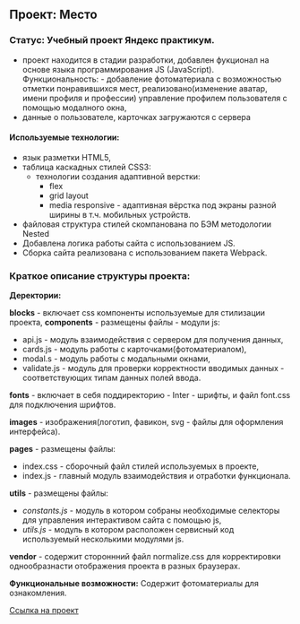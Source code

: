 ## Проект: Место
### Статус: Учебный проект Яндекс практикум.
  - проект находится в стадии разработки, добавлен фукционал на основе языка программирования JS (JavaScript). Функциональность: - добавление фотоматериала с возможностью отметки понравившихся мест, реализовано(изменение аватар, имени профиля и профессии) управление профилем пользователя с помощью модалного окна,
  - данные о пользователе, карточках загружаются с сервера 

#### Используемые технологии:
- язык разметки HTML5,
- таблица каскадных стилей CSS3:
   - технологии создания адаптивной верстки:
      - flex
      - grid layout
      - media responsive - адаптивная вёрстка под экраны разной ширины
        в т.ч. мобильных устройств.
- файловая структура стилей скомпанована по БЭМ методологии Nested
- Добавлена логика работы сайта с использованием JS.
- Сборка сайта реализована с использованием пакета Webpack. 


### Краткое описание структуры проекта:
**Деректории:**
 
**blocks** - включает css компоненты используемые для стилизации проекта,
**components** - размещены файлы - модули js:
- api.js - модуль взаимодействия с сервером для получения данных,
- cards.js - модуль работы с карточками(фотоматериалом),
- modal.s - модуль работы с модальными окнами,
- validate.js - модуль для проверки корректности вводимых данных - соответствующих типам данных полей ввода.
       
**fonts** - включает в себя поддиректорию - Inter - шрифты,  и файл font.css для подключения шрифтов.

**images** - изображения(логотип, фавикон, svg - файлы для оформления интерфейса).

**pages** - размещены файлы:
- index.css - сборочный файл стилей используемых в проекте,
- index.js - главный модуль взаимодействия и отработки функционала.
  
**utils** - размещены файлы:
- *constants.js* - модуль в котором собраны необходимые селекторы  для управления интерактивом сайта с помощью js,
- *utils.js*  - модуль в котором расположен сервисный код используемый несколькими модулями js. 
  
**vendor** - содержит стороннний файл normalize.css для корректировки однообразнасти отображения проекта в разных браузерах.

__Функциональные возможности:__
Содержит фотоматериалы для ознакомления.

[Ссылка на проект](https://sergeynerusin.github.io/mesto-project/ "Проект Место")

